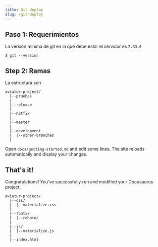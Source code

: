 ```yaml
---
title: Git deploy
slug: /git-deploy
---
```


## Paso 1: Requerimientos

La versión minima de git en la que debe estar el servidor es `2.33.0`

```shell
$ git --version
```

## Step 2: Ramas

La estructura son

```shell
aviatur-project/
  |--pruebas
  |
  |--release
  |
  |--hotfix
  |
  |--master
  |
  |--development
  |  |--other-branches
  |
```

Open `docs/getting-started.md` and edit some lines. The site reloads automatically and display your changes.

## That's it!

Congratulations! You've successfully run and modified your Docusaurus project.
```shell
aviatur-project/
  |--css/
  |  |--materialize.css
  |
  |--fonts/
  |  |--roboto/
  |
  |--js/
  |  |--materialize.js
  |
  |--index.html
```
